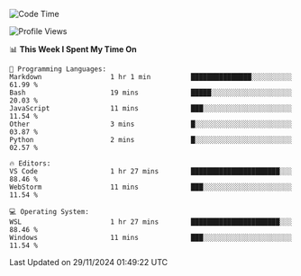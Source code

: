 <!--START_SECTION:waka-->
![Code Time](http://img.shields.io/badge/Code%20Time-777%20hrs%204%20mins-blue)

![Profile Views](http://img.shields.io/badge/Profile%20Views-6-blue)

📊 **This Week I Spent My Time On** 

```text
💬 Programming Languages: 
Markdown                 1 hr 1 min          ███████████████░░░░░░░░░░   61.99 % 
Bash                     19 mins             █████░░░░░░░░░░░░░░░░░░░░   20.03 % 
JavaScript               11 mins             ███░░░░░░░░░░░░░░░░░░░░░░   11.54 % 
Other                    3 mins              █░░░░░░░░░░░░░░░░░░░░░░░░   03.87 % 
Python                   2 mins              █░░░░░░░░░░░░░░░░░░░░░░░░   02.57 % 

🔥 Editors: 
VS Code                  1 hr 27 mins        ██████████████████████░░░   88.46 % 
WebStorm                 11 mins             ███░░░░░░░░░░░░░░░░░░░░░░   11.54 % 

💻 Operating System: 
WSL                      1 hr 27 mins        ██████████████████████░░░   88.46 % 
Windows                  11 mins             ███░░░░░░░░░░░░░░░░░░░░░░   11.54 % 
```


 Last Updated on 29/11/2024 01:49:22 UTC
<!--END_SECTION:waka-->
